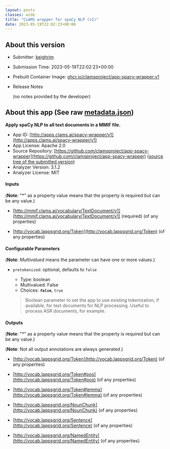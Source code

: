 ```yaml
---
layout: posts
classes: wide
title: "CLAMS wrapper for spaCy NLP (v1)"
date: 2023-05-19T22:02:23+00:00
---
```

## About this version

- Submitter: [keighrim](https://github.com/keighrim)
- Submission Time: 2023-05-19T22:02:23+00:00
- Prebuilt Container Image: [ghcr.io/clamsproject/app-spacy-wrapper:v1](https://github.com/clamsproject/app-spacy-wrapper/pkgs/container/app-spacy-wrapper/v1)
- Release Notes

    (no notes provided by the developer)

## About this app (See raw [metadata.json](metadata.json))

**Apply spaCy NLP to all text documents in a MMIF file.**

- App ID: [http://apps.clams.ai/spacy-wrapper/v1](http://apps.clams.ai/spacy-wrapper/v1)
- App License: Apache 2.0
- Source Repository: [https://github.com/clamsproject/app-spacy-wrapper](https://github.com/clamsproject/app-spacy-wrapper) ([source tree of the submitted version](https://github.com/clamsproject/app-spacy-wrapper/tree/v1))
- Analyzer Version: 3.1.2
- Analyzer License: MIT


#### Inputs
(**Note**: "*" as a property value means that the property is required but can be any value.)

- [http://mmif.clams.ai/vocabulary/TextDocument/v1](http://mmif.clams.ai/vocabulary/TextDocument/v1) (required)
(of any properties)

- [http://vocab.lappsgrid.org/Token](http://vocab.lappsgrid.org/Token)
(of any properties)



#### Configurable Parameters
(**Note**: _Multivalued_ means the parameter can have one or more values.)

- `pretokenized`: optional, defaults to `false`

    - Type: boolean
    - Multivalued: False
    - Choices: **_`false`_**, `true`


    > Boolean parameter to set the app to use existing tokenization, if available, for text documents for NLP processing. Useful to process ASR documents, for example.


#### Outputs
(**Note**: "*" as a property value means that the property is required but can be any value.)

(**Note**: Not all output annotations are always generated.)

- [http://vocab.lappsgrid.org/Token](http://vocab.lappsgrid.org/Token)
(of any properties)

- [http://vocab.lappsgrid.org/Token#pos](http://vocab.lappsgrid.org/Token#pos)
(of any properties)

- [http://vocab.lappsgrid.org/Token#lemma](http://vocab.lappsgrid.org/Token#lemma)
(of any properties)

- [http://vocab.lappsgrid.org/NounChunk](http://vocab.lappsgrid.org/NounChunk)
(of any properties)

- [http://vocab.lappsgrid.org/Sentence](http://vocab.lappsgrid.org/Sentence)
(of any properties)

- [http://vocab.lappsgrid.org/NamedEntity](http://vocab.lappsgrid.org/NamedEntity)
(of any properties)

